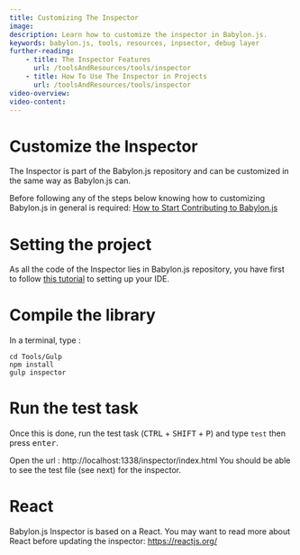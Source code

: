 ```yaml
---
title: Customizing The Inspector
image: 
description: Learn how to customize the inspector in Babylon.js.
keywords: babylon.js, tools, resources, inpsector, debug layer
further-reading:
    - title: The Inspector Features
      url: /toolsAndResources/tools/inspector
    - title: How To Use The Inspector in Projects
      url: /toolsAndResources/tools/inspector
video-overview:
video-content:
---
```


# Customize the Inspector

The Inspector is part of the Babylon.js repository and can be customized in the same way as Babylon.js can. 

Before following any of the steps below knowing how to customizing Babylon.js in general is required: 
[How to Start Contributing to Babylon.js](/divingDeeper/developWithBjs/howToStart)

# Setting the project

As all the code of the Inspector lies in Babylon.js repository, you have first to follow [this tutorial](/divingDeeper/developWithBjs/howToStart) to setting up your IDE.

# Compile the library
In a terminal, type : 
```
cd Tools/Gulp
npm install
gulp inspector
```

# Run the test task
Once this is done, run the test task (<kbd>CTRL</kbd> + <kbd>SHIFT</kbd> + <kbd>P</kbd>) and type `test` then press <kbd>enter</kbd>.

Open the url : http://localhost:1338/inspector/index.html
You should be able to see the test file (see next) for the inspector.

# React

Babylon.js Inspector is based on a React. You may want to read more about React before updating the inspector: https://reactjs.org/